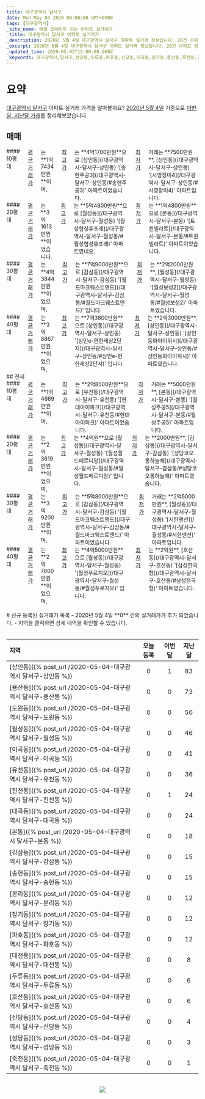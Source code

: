 ```yaml
---
title: 대구광역시 달서구
date: Mon May 04 2020 00:00:00 GMT+0900
tags: [대구광역시]
_site_name: 매일 업데이트 되는 아파트 실거래가
_title: 대구광역시 달서구 아파트 실거래가
_description: 2020년 5월 4일 대구광역시 달서구 아파트 실거래 정보입니다. 20건 아파트 정보가 있습니다.
_excerpt: 2020년 5월 4일 대구광역시 달서구 아파트 실거래 정보입니다. 20건 아파트 정보가 있습니다.
_updated_time: 2020-05-03T15:00:00.000Z
_keywords: 대구광역시,달서구,성당동,두류동,파호동,신당동,이곡동,장기동,용산동,죽전동,감삼동,본리동,상인동,도원동,진천동,유천동,대천동,월성동,송현동,대곡동,본동,호산동
---
```



# 요약
<ins>대구광역시 달서구</ins> 아파트 실거래 가격을 알아볼까요? <ins>2020년 5월 4일</ins> 기준으로 <ins>이번달, 지난달 거래</ins>를 정리해보았습니다.

## 매매
<div class="container">
<div class="six columns" markdown="1">
#### 10평대
<ins>평균 거래가</ins>는 **1억7434만원**이며, <ins>최고가</ins>는 **4억1700만원**으로 [상인동](/대구광역시-달서구-상인동) '[송현주공3](/대구광역시-달서구-상인동/#송현주공3)' 아파트이었습니다. <ins>최저가</ins> 거래는 **7500만원**, [상인동](/대구광역시-달서구-상인동) '[시영장미4](/대구광역시-달서구-상인동/#시영장미4)' 아파트입니다.
</div>
<div class="six columns" markdown="1">
#### 20평대
<ins>평균 거래가</ins>는 **3억1613만원**이었습니다. <ins>최고가</ins>는 **5억4800만원**으로 [월성동](/대구광역시-달서구-월성동) '[월성협성휴포레](/대구광역시-달서구-월성동/#월성협성휴포레)' 아파트였네요. <ins>최저가</ins>는 **1억4800만원**으로 [본동](/대구광역시-달서구-본동) '[트윈빌라트](/대구광역시-달서구-본동/#트윈빌라트)' 아파트이었습니다.
</div>
</div>
<div class="container">
<div class="six columns" markdown="1">
#### 30평대
<ins>평균 거래가</ins>는 **4억3844만원**이었으며, <ins>최고가</ins>는 **7억9000만원**으로 [감삼동](/대구광역시-달서구-감삼동) '[월드마크웨스트엔드](/대구광역시-달서구-감삼동/#월드마크웨스트엔드)' 입니다. <ins>최저가</ins>는 **2억2000만원**, [월성동](/대구광역시-달서구-월성동) '[월성보성2](/대구광역시-달서구-월성동/#월성보성2)' 아파트였습니다.
</div>
<div class="six columns" markdown="1">
#### 40평대
<ins>평균 거래가</ins>는 **3억8867만원**이었으며, <ins>최고가</ins>는 **7억3800만원**으로 [상인동](/대구광역시-달서구-상인동) '[상인e-편한세상2단지](/대구광역시-달서구-상인동/#상인e-편한세상2단지)' 입니다. <ins>최저가</ins>는 **2억3000만원**, [상인동](/대구광역시-달서구-상인동) '[상인동화아이위시](/대구광역시-달서구-상인동/#상인동화아이위시)' 아파트였습니다.
</div>
</div>
## 전세
<div class="container">
<div class="six columns" markdown="1">
#### 10평대
<ins>평균 거래가</ins>는 **1억4669만원**이며, <ins>최고가</ins>는 **2억8500만원**으로 [유천동](/대구광역시-달서구-유천동) '[현대아이파크](/대구광역시-달서구-유천동/#현대아이파크)' 아파트이었습니다. <ins>최저가</ins> 거래는 **5000만원**, [본동](/대구광역시-달서구-본동) '[월성주공5](/대구광역시-달서구-본동/#월성주공5)' 아파트입니다.
</div>
<div class="six columns" markdown="1">
#### 20평대
<ins>평균 거래가</ins>는 **2억3619만원**이었으며, <ins>최고가</ins>는 **4억원**으로 [월성동](/대구광역시-달서구-월성동) '[월성월드메르디앙](/대구광역시-달서구-월성동/#월성월드메르디앙)' 입니다. <ins>최저가</ins>는 **2000만원**, [감삼동](/대구광역시-달서구-감삼동) '[성당코오롱하늘채](/대구광역시-달서구-감삼동/#성당코오롱하늘채)' 아파트였습니다.
</div>
</div>
<div class="container">
<div class="six columns" markdown="1">
#### 30평대
<ins>평균 거래가</ins>는 **3억9200만원**이며, <ins>최고가</ins>는 **5억8000만원**으로 [감삼동](/대구광역시-달서구-감삼동) '[월드마크웨스트엔드](/대구광역시-달서구-감삼동/#월드마크웨스트엔드)' 아파트이었습니다. <ins>최저가</ins> 거래는 **2억5000만원**, [월성동](/대구광역시-달서구-월성동) '[서한맨션](/대구광역시-달서구-월성동/#서한맨션)' 아파트입니다.
</div>
<div class="six columns" markdown="1">
#### 40평대
<ins>평균 거래가</ins>는 **2억7800만원**이었으며, <ins>최고가</ins>는 **4억5000만원**으로 [월성동](/대구광역시-달서구-월성동) '[월성푸르지오](/대구광역시-달서구-월성동/#월성푸르지오)' 입니다. <ins>최저가</ins>는 **2억원**, [호산동](/대구광역시-달서구-호산동) '[삼성한국형](/대구광역시-달서구-호산동/#삼성한국형)' 아파트였습니다.
</div>
</div>


<br>
# 신규 등록된 실거래가 목록
- 2020년 5월 4일 **0** 건의 실거래가가 추가 되었습니다.
- 지역을 클릭하면 상세 내역을 확인할 수 있습니다.
<br><br>

| 지역 | 오늘 등록 | 이번달 | 지난달 |
|:---|:---:|:---:|:---:|
| [상인동]({% post_url /2020-05-04-대구광역시 달서구-상인동 %}) | 0 | 1 | 83|
| [용산동]({% post_url /2020-05-04-대구광역시 달서구-용산동 %}) | 0 | 0 | 73|
| [도원동]({% post_url /2020-05-04-대구광역시 달서구-도원동 %}) | 0 | 0 | 50|
| [월성동]({% post_url /2020-05-04-대구광역시 달서구-월성동 %}) | 0 | 0 | 46|
| [이곡동]({% post_url /2020-05-04-대구광역시 달서구-이곡동 %}) | 0 | 0 | 41|
| [유천동]({% post_url /2020-05-04-대구광역시 달서구-유천동 %}) | 0 | 0 | 36|
| [진천동]({% post_url /2020-05-04-대구광역시 달서구-진천동 %}) | 0 | 1 | 24|
| [대곡동]({% post_url /2020-05-04-대구광역시 달서구-대곡동 %}) | 0 | 0 | 24|
| [본동]({% post_url /2020-05-04-대구광역시 달서구-본동 %}) | 0 | 0 | 18|
| [감삼동]({% post_url /2020-05-04-대구광역시 달서구-감삼동 %}) | 0 | 0 | 15|
| [송현동]({% post_url /2020-05-04-대구광역시 달서구-송현동 %}) | 0 | 0 | 15|
| [본리동]({% post_url /2020-05-04-대구광역시 달서구-본리동 %}) | 0 | 0 | 12|
| [장기동]({% post_url /2020-05-04-대구광역시 달서구-장기동 %}) | 0 | 0 | 12|
| [파호동]({% post_url /2020-05-04-대구광역시 달서구-파호동 %}) | 0 | 0 | 12|
| [대천동]({% post_url /2020-05-04-대구광역시 달서구-대천동 %}) | 0 | 0 | 8|
| [두류동]({% post_url /2020-05-04-대구광역시 달서구-두류동 %}) | 0 | 0 | 6|
| [호산동]({% post_url /2020-05-04-대구광역시 달서구-호산동 %}) | 0 | 0 | 6|
| [신당동]({% post_url /2020-05-04-대구광역시 달서구-신당동 %}) | 0 | 0 | 4|
| [성당동]({% post_url /2020-05-04-대구광역시 달서구-성당동 %}) | 0 | 0 | 3|
| [죽전동]({% post_url /2020-05-04-대구광역시 달서구-죽전동 %}) | 0 | 0 | 1|

<p align="center"><br><img src="https://via.placeholder.com/700x120"><br></p>
